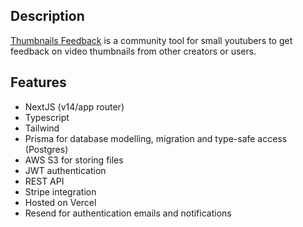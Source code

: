 ## Description

[Thumbnails Feedback](https://www.thumbnailsfeedback.com/) is a community tool for small youtubers to get feedback on video thumbnails from other creators or users. 

## Features

- NextJS (v14/app router)
- Typescript
- Tailwind
- Prisma for database modelling, migration and type-safe access (Postgres)
- AWS S3 for storing files 
- JWT authentication 
- REST API
- Stripe integration
- Hosted on Vercel
- Resend for authentication emails and notifications
